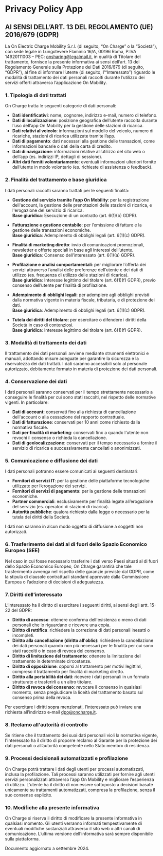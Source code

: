 # Privacy Policy App

## AI SENSI DELL’ART. 13 DEL REGOLAMENTO (UE) 2016/679 (GDPR)

La On Electric Charge Mobility S.r.l. (di seguito, “On Charge” o la “Società”), con sede legale in Lungotevere Flaminio 16/A, 00196 Roma, P.IVA 14920111003 – PEC: onsharing@legalmail.it, in qualità di Titolare del trattamento, fornisce la presente informativa ai sensi dell’art. 13 del Regolamento Generale sulla Protezione dei Dati 2016/679 (di seguito, “GDPR”), al fine di informare l’utente (di seguito, l’“Interessato”) riguardo le modalità di trattamento dei dati personali raccolti durante l’utilizzo dei servizi offerti attraverso l’applicazione On Mobility.

### 1. Tipologia di dati trattati

On Charge tratta le seguenti categorie di dati personali:
- **Dati identificativi**: nome, cognome, indirizzo e-mail, numero di telefono.
- **Dati di localizzazione**: posizione geografica dell’utente raccolta durante l’uso dell’app On Mobility per la gestione delle stazioni di ricarica.
- **Dati relativi al veicolo**: informazioni sul modello del veicolo, numero di ricariche, stazioni di ricarica utilizzate tramite l’app.
- **Dati di pagamento**: dati necessari alla gestione delle transazioni, come informazioni bancarie o dati della carta di credito.
- **Dati di navigazione**: informazioni relative all’utilizzo del sito web o dell’app (es. indirizzi IP, dettagli di sessione).
- **Altri dati forniti volontariamente**: eventuali informazioni ulteriori fornite dall’utente in modo volontario (es. richieste di assistenza o feedback).

### 2. Finalità del trattamento e base giuridica

I dati personali raccolti saranno trattati per le seguenti finalità:
- **Gestione del servizio tramite l’app On Mobility**: per la registrazione dell'account, la gestione delle prenotazioni delle stazioni di ricarica, e l'erogazione del servizio di ricarica.  
  **Base giuridica**: Esecuzione di un contratto (art. 6(1)(b) GDPR).
  
- **Fatturazione e gestione contabile**: per l’emissione di fatture e la gestione delle transazioni economiche.  
  **Base giuridica**: Adempimento di obblighi legali (art. 6(1)(c) GDPR).
  
- **Finalità di marketing diretto**: invio di comunicazioni promozionali, newsletter e offerte speciali in base agli interessi dell’utente.  
  **Base giuridica**: Consenso dell’interessato (art. 6(1)(a) GDPR).
  
- **Profilazione e analisi comportamentali**: per migliorare l’offerta dei servizi attraverso l’analisi delle preferenze dell’utente e dei dati di utilizzo (es. frequenza di utilizzo delle stazioni di ricarica).  
  **Base giuridica**: Interesse legittimo del titolare (art. 6(1)(f) GDPR), previo consenso dell’utente per finalità di profilazione.
  
- **Adempimento di obblighi legali**: per adempiere agli obblighi previsti dalla normativa vigente in materia fiscale, tributaria, e di protezione dei dati.  
  **Base giuridica**: Adempimento di obblighi legali (art. 6(1)(c) GDPR).
  
- **Tutela dei diritti del titolare**: per esercitare o difendere i diritti della Società in caso di contenziosi.  
  **Base giuridica**: Interesse legittimo del titolare (art. 6(1)(f) GDPR).

### 3. Modalità di trattamento dei dati

Il trattamento dei dati personali avviene mediante strumenti elettronici e manuali, adottando misure adeguate per garantire la sicurezza e la riservatezza dei dati trattati. I dati saranno accessibili solo al personale autorizzato, debitamente formato in materia di protezione dei dati personali.

### 4. Conservazione dei dati

I dati personali saranno conservati per il tempo strettamente necessario a conseguire le finalità per cui sono stati raccolti, nel rispetto delle normative vigenti. In particolare:
- **Dati di account**: conservati fino alla richiesta di cancellazione dell'account o alla cessazione del rapporto contrattuale.
- **Dati di fatturazione**: conservati per 10 anni come richiesto dalla normativa fiscale.
- **Dati per finalità di marketing**: conservati fino a quando l'utente non revochi il consenso o richieda la cancellazione.
- **Dati di geolocalizzazione**: conservati per il tempo necessario a fornire il servizio di ricarica e successivamente cancellati o anonimizzati.

### 5. Comunicazione e diffusione dei dati

I dati personali potranno essere comunicati ai seguenti destinatari:
- **Fornitori di servizi IT**: per la gestione delle piattaforme tecnologiche utilizzate per l’erogazione dei servizi.
- **Fornitori di servizi di pagamento**: per la gestione delle transazioni economiche.
- **Partner commerciali**: esclusivamente per finalità legate all’erogazione del servizio (es. operatori di stazioni di ricarica).
- **Autorità pubbliche**: qualora richiesto dalla legge o necessario per la tutela dei diritti della Società.

I dati non saranno in alcun modo oggetto di diffusione a soggetti non autorizzati.

### 6. Trasferimento dei dati al di fuori dello Spazio Economico Europeo (SEE)

Nel caso in cui fosse necessario trasferire i dati verso Paesi situati al di fuori dello Spazio Economico Europeo, On Charge garantirà che tale trasferimento avvenga nel rispetto delle garanzie previste dal GDPR, come la stipula di clausole contrattuali standard approvate dalla Commissione Europea o l’adozione di decisioni di adeguatezza.

### 7. Diritti dell’interessato

L’interessato ha il diritto di esercitare i seguenti diritti, ai sensi degli artt. 15-22 del GDPR:
- **Diritto di accesso**: ottenere conferma dell'esistenza o meno di dati personali che lo riguardano e ricevere una copia.
- **Diritto di rettifica**: richiedere la correzione di dati personali inesatti o incompleti.
- **Diritto alla cancellazione (diritto all'oblio)**: richiedere la cancellazione dei dati personali quando non più necessari per le finalità per cui sono stati raccolti o in caso di revoca del consenso.
- **Diritto di limitazione del trattamento**: ottenere la limitazione del trattamento in determinate circostanze.
- **Diritto di opposizione**: opporsi al trattamento per motivi legittimi, compreso il trattamento per finalità di marketing diretto.
- **Diritto alla portabilità dei dati**: ricevere i dati personali in un formato strutturato e trasferirli a un altro titolare.
- **Diritto di revoca del consenso**: revocare il consenso in qualsiasi momento, senza pregiudicare la liceità del trattamento basato sul consenso prima della revoca.

Per esercitare i diritti sopra menzionati, l’interessato può inviare una richiesta all’indirizzo e-mail dpo@oncharge.it.

### 8. Reclamo all'autorità di controllo

Se ritiene che il trattamento dei suoi dati personali violi la normativa vigente, l'interessato ha il diritto di proporre reclamo al Garante per la protezione dei dati personali o all’autorità competente nello Stato membro di residenza.

### 9. Processi decisionali automatizzati e profilazione

On Charge potrà trattare i dati degli utenti per processi automatizzati, inclusa la profilazione. Tali processi saranno utilizzati per fornire agli utenti servizi personalizzati attraverso l’app On Mobility e migliorare l’esperienza di utilizzo. L'utente ha il diritto di non essere sottoposto a decisioni basate unicamente su trattamenti automatizzati, compresa la profilazione, senza il suo consenso esplicito.

### 10. Modifiche alla presente informativa

On Charge si riserva il diritto di modificare la presente informativa in qualsiasi momento. Gli utenti verranno informati tempestivamente di eventuali modifiche sostanziali attraverso il sito web o altri canali di comunicazione. L’ultima versione dell’informativa sarà sempre disponibile sulla piattaforma.

Documento aggiornato a settembre 2024.
